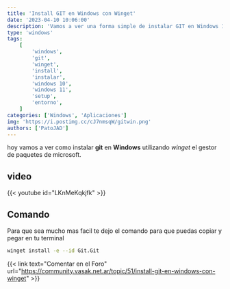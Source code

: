 ```yaml
---
title: 'Install GIT en Windows con Winget'
date: '2023-04-10 10:06:00'
description: 'Vamos a ver una forma simple de instalar GIT en Windows 10 o 11 usando winget'
type: 'windows'
tags:
    [
        'windows',
        'git',
        'winget',
        'install',
        'instalar',
        'windows 10',
        'windows 11',
        'setup',
        'entorno',
    ]
categories: ['Windows', 'Aplicaciones']
img: 'https://i.postimg.cc/cJ7nmsqW/gitwin.png'
authors: ['PatoJAD']
---
```


hoy vamos a ver como instalar **git** en **Windows** utilizando _winget_ el gestor de paquetes de microsoft.

## video

{{< youtube id="LKnMeKqkjfk" >}}

## Comando

Para que sea mucho mas facil te dejo el comando para que puedas copiar y pegar en tu terminal

```bash
winget install -e --id Git.Git
```

{{< link text="Comentar en el Foro" url="https://community.vasak.net.ar/topic/51/install-git-en-windows-con-winget" >}}
